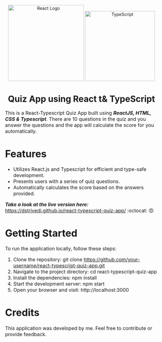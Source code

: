 
  <div align="center">
    <img title="Outlier" src="https://upload.wikimedia.org/wikipedia/commons/a/a7/React-icon.svg" alt="React Logo" width="250" />
    <img title="TypeScript" alt="TypeScript" height=230
      src="https://upload.wikimedia.org/wikipedia/commons/thumb/4/4c/Typescript_logo_2020.svg/1024px-Typescript_logo_2020.svg.png">
   </div>
  <h1 align="center">
    Quiz App using React t& TypeScript
  </h1>

  <p><font size="3">
      This is a React-Typescript Quiz App built using <strong><em>ReactJS, HTML, CSS & Typescript</em></strong>. There are 10 questions in the quiz and you answer the questions and the app will calculate the score for you automatically. </p>
      

# Features
* Utilizes React.js and Typescript for efficient and type-safe development.
* Presents users with a series of quiz questions.
* Automatically calculates the score based on the answers provided.

<strong><em>Take a look at the live version here:</em></strong> https://dstrivedi.github.io/react-typescript-quiz-app/ :octocat: :heart_eyes:
 
# Getting Started
To run the application locally, follow these steps:
1. Clone the repository: git clone https://github.com/your-username/react-typescript-quiz-app.git
2. Navigate to the project directory: cd react-typescript-quiz-app
3. Install the dependencies: npm install
4. Start the development server: npm start
5. Open your browser and visit: http://localhost:3000

# Credits
This application was developed by me. Feel free to contribute or provide feedback.
